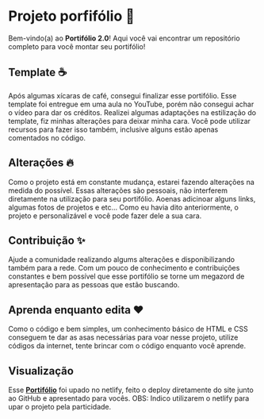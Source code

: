 # Projeto porfifólio 📜

Bem-vindo(a) ao **Portifólio 2.0**! Aqui você vai encontrar um repositório completo para você montar seu portifólio!

## Template ☕️

Após algumas xícaras de café, consegui finalizar esse portifólio. Esse template foi entregue em uma aula no YouTube, porém não consegui achar o vídeo para dar os créditos. Realizei algumas adaptações na estilização do template, fiz minhas alterações para deixar minha cara. Você pode utilizar recursos para fazer isso também, inclusive alguns estão apenas comentados no código.

## Alterações 🔥

Como o projeto está em constante mudança, estarei fazendo alterações na medida do possível. Essas alterações são pessoais, não interferem diretamente na utilização para seu portifólio. Aoenas adicinoar alguns links, algumas fotos de projetos e etc... Como eu havia dito anteriormente, o projeto e personalizável e você pode fazer dele a sua cara.

## Contribuição ✨

Ajude a comunidade realizando algums alterações e disponibilizando também para a rede. Com um pouco de conhecimento e contribuições constantes e bem possível que esse portifólio se torne um megazord de apresentação para as pessoas que estão buscando.

## Aprenda enquanto edita ❤️

Como o código e bem simples, um conhecimento básico de HTML e CSS conseguem te dar as asas necessárias para voar nesse projeto, utilize códigos da internet, tente brincar com o código enquanto você aprende.

## Visualização 

Esse **[Portifólio](https://yurilim4.netlify.app/)** foi upado no netlify, feito o deploy diretamente do site junto ao GitHub e apresentado para vocês.
OBS: Indico utilizarem o netlify para upar o projeto pela particidade.
